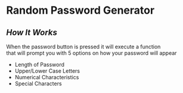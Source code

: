 # Random Password Generator

## _How It Works_

When the password button is pressed it will execute a function </br>
that will prompt you with 5 options on how your password will appear

* Length of Password
* Upper/Lower Case Letters
* Numerical Characteristics
* Special Characters